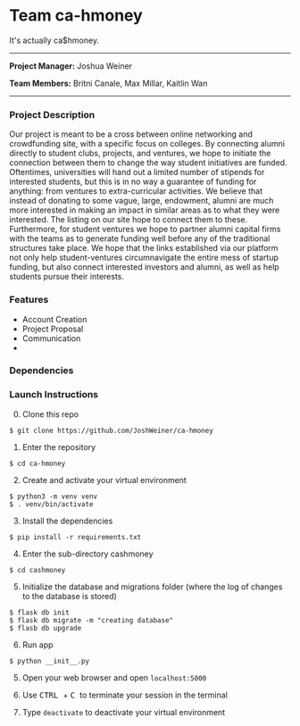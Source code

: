 # Team ca-hmoney
It's actually ca$hmoney.

---

**Project Manager:** Joshua Weiner

**Team Members:** Britni Canale, Max Millar, Kaitlin Wan

---

### Project Description

Our project is meant to be a cross between online networking and crowdfunding site, with a specific focus on colleges. By connecting alumni directly to student clubs, projects, and ventures, we hope to initiate the connection between them to change the way student initiatives are funded. Oftentimes, universities will hand out a limited number of stipends for interested students, but this is in no way a guarantee of funding for anything: from ventures to extra-curricular activities. We believe that instead of donating to some vague, large, endowment, alumni are much more interested in making an impact in similar areas as to what they were interested. The listing on our site hope to connect them to these. Furthermore, for student ventures we hope to partner alumni capital firms with the teams as to generate funding well before any of the traditional structures take place. We hope that the links established via our platform not only help student-ventures circumnavigate the entire mess of startup funding, but also connect interested investors and alumni, as well as help students pursue their interests.

### Features

- Account Creation
- Project Proposal
- Communication
-


### Dependencies




### Launch Instructions
0. Clone this repo
```
$ git clone https://github.com/JoshWeiner/ca-hmoney
```
1. Enter the repository
```
$ cd ca-hmoney
```

2. Create and activate your virtual environment
```
$ python3 -m venv venv
$ . venv/bin/activate
```

3. Install the dependencies
```
$ pip install -r requirements.txt
```

4. Enter the sub-directory cashmoney
```
$ cd cashmoney
```

5. Initialize the database and migrations folder (where the log of changes to the database is stored)
```
$ flask db init
$ flask db migrate -m "creating database"
$ flasb db upgrade
```

6. Run app
```
$ python __init__.py
```

5. Open your web browser and open `localhost:5000`

7. Use <kbd> CTRL </kbd> + <kbd> C </kbd> to terminate your session in the terminal

8. Type `deactivate` to deactivate your virtual environment
